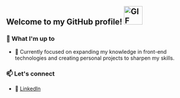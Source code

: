 ## Welcome to my GitHub profile! <img alt="GIF" height="50px" src="https://external-content.duckduckgo.com/iu/?u=https%3A%2F%2Fi1.wp.com%2F64.media.tumblr.com%2F1dd030b239a5dc3534012a00423f3588%2Ftumblr_o52aqu3BLG1ttph68o1_1280.gifv&f=1&nofb=1&ipt=db0af3918ead5c43d684241e81cd198acc22c3d57e51463432b3eb0922bfd354" />

### 🚀 What I'm up to
- 🎯 Currently focused on expanding my knowledge in front-end technologies and creating personal projects to sharpen my skills.

### 📫 Let's connect
- 💼 [LinkedIn](https://www.linkedin.com/in/mari-sena/)

